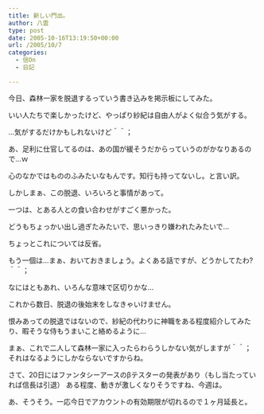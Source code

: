 ```yaml
---
title: 新しい門出。
author: 八雲
type: post
date: 2005-10-16T13:19:50+00:00
url: /2005/10/7
categories:
  - 信On
  - 日記

---
```

今日、森林一家を脱退するっていう書き込みを掲示板にしてみた。
  
いい人たちで楽しかったけど、やっぱり紗紀は自由人がよく似合う気がする。
  
…気がするだけかもしれないけど＾＾；
  
あ、足利に仕官してるのは、あの国が緩そうだからっていうのがかなりあるので…ｗ
  
心のなかではもののふみたいなもんです。知行も持ってないし。と言い訳。
  
しかしまぁ、この脱退、いろいろと事情があって。
  
一つは、とある人との食い合わせがすごく悪かった。
  
どうもちょっかい出し過ぎたみたいで、思いっきり嫌われたみたいで…
  
ちょっとこれについては反省。
  
もう一個は…まぁ、おいておきましょう。よくある話ですが、どうかしてたわ?＾＾；
	  
なにはともあれ、いろんな意味で区切りかな…
  
これから数日、脱退の後始末をしなきゃいけません。
  
恨みあっての脱退ではないので、紗紀の代わりに神職をある程度紹介してみたり、暇そうな侍もうまいこと絡めるように…
  
まぁ、これで二人して森林一家に入ったらわらうしかない気がしますが＾＾； それはなるようにしかならないですからね。
	  
さて、20日にはファンタシーアースのβテスターの発表があり（もし当たっていれば信長は引退） ある程度、動きが激しくなりそうですね、今週は。

あ、そうそう。一応今日でアカウントの有効期限が切れるので１ヶ月延長と。